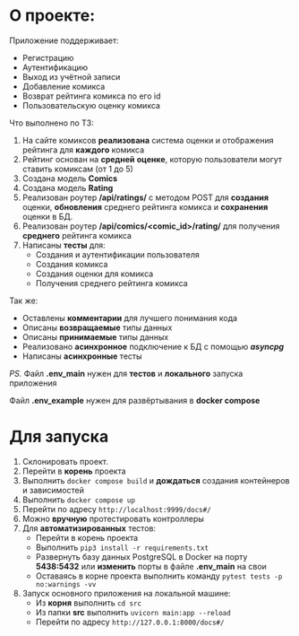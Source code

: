 # О проекте:
Приложение поддерживает:
 - Регистрацию
 - Аутентификацию
 - Выход из учётной записи
 - Добавление комикса
 - Возврат рейтинга комикса по его id
 - Пользовательскую оценку комикса

Что выполнено по  ТЗ:
1. На сайте комиксов  **реализована** система оценки и отображения рейтинга для **каждого** комикса
2. Рейтинг  основан на **средней** **оценке**, которую пользователи могут ставить комиксам (от 1 до 5)
3. Создана модель **Comics**
4. Создана модель **Rating**
5. Реализован роутер **/api/ratings/** с методом POST для  **создания** оценки, **обновления** среднего рейтинга комикса и **сохранения** оценки в БД.
6. Реализован роутер **/api/comics/<comic_id>/rating/** для получения **среднего** рейтинга комикса
7. Написаны **тесты** для:
	- Создания и аутентификации пользователя
	- Создания комикса
	- Создания оценки для комикса
	- Получения среднего рейтинга комикса

Так же:
-   Оставлены  **комментарии**  для лучшего понимания кода
-   Описаны  **возвращаемые**  типы данных
-   Описаны  **принимаемые**  типы данных
- Реализовано **асинхронное** подключение к БД с помощью ***asyncpg***
- Написаны **асинхронные** тесты


*PS.*
Файл **.env_main** нужен для **тестов** и **локального** запуска приложения

Файл 	**.env_example** нужен для развёртывания в **docker compose**
# Для запуска

1. Склонировать проект.
2. Перейти в **корень** проекта
3. Выполнить `docker compose build` и **дождаться** создания контейнеров и зависимостей
4. Выполнить `docker compose up`
5. Перейти по адресу `http://localhost:9999/docs#/`
6. Можно **вручную** протестировать контроллеры
7. Для **автоматизированных** тестов:
	- Перейти в корень проекта
	- Выполнить `pip3 install -r requirements.txt`
	- Развернуть базу данных PostgreSQL в Docker на порту **5438:5432** или **изменить** порты в файле **.env_main** на свои
	- Оставаясь в корне проекта выполнить команду `pytest tests -p no:warnings -vv`
8. Запуск основного приложения на локальной машине:
	- Из **корня** выполнить `cd src`
	- Из папки **src** выполнить `uvicorn main:app --reload`
	- Перейти по адресу `http://127.0.0.1:8000/docs#/`